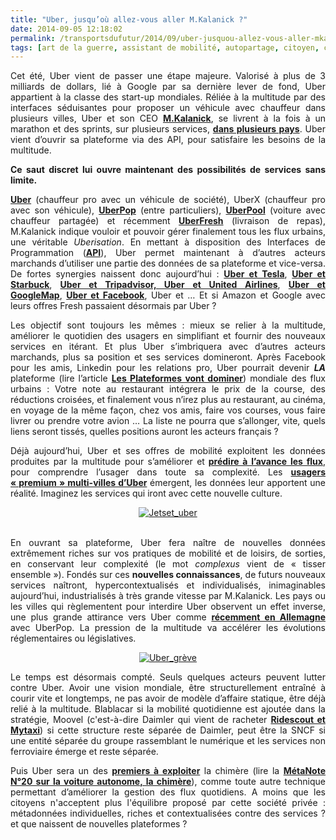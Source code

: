 ```yaml
---
title: "Uber, jusqu’où allez-vous aller M.Kalanick ?"
date: 2014-09-05 12:18:02
permalink: /transportsdufutur/2014/09/uber-jusquou-allez-vous-aller-mkalanick.html
tags: [art de la guerre, assistant de mobilité, autopartage, citoyen, commuter, confiance, congestion, connectivité, covoiturage, données réelles, innovation, logistique, marketing individualisé, plate-forme, Service de mobilité, taxi, Uber]
---
```


<p style="text-align: justify">Cet été, Uber vient de passer une étape majeure. Valorisé à plus de 3 milliards de dollars, lié à Google par sa dernière lever de fond, Uber appartient à la classe des start-up mondiales. Réliée à la multitude par des interfaces séduisantes pour proposer un véhicule avec chauffeur dans plusieurs villes, Uber et son CEO <strong><a href="http://www.crunchbase.com/person/travis-kalanick">M.Kalanick</a></strong>, se livrent à la fois à un marathon et des sprints, sur plusieurs services, <strong><a href="http://www.tdg.ch/geneve/actu-genevoise/uber-lance-service-limousines-lowcost-geneve/story/31798785">dans plusieurs pays</a></strong>. Uber vient d’ouvrir sa plateforme via des API, pour satisfaire les besoins de la multitude.</p> <p style="text-align: justify"><strong>Ce saut discret lui ouvre maintenant des possibilités de services sans limite.</strong></p>   <!--more-->  <p style="text-align: justify"><strong><a href="https://www.uber.com/">Uber</a></strong> (chauffeur pro avec un véhicule de société), UberX (chauffeur pro avec son véhicule), <strong><a href="https://gabrielplassat.github.io/transportsdufutur/2014/02/uberpop-un-nouveau-service-urbain-de-taxi-entre-particulier-.html">UberPop</a></strong> (entre particuliers), <strong><a href="http://siliconvalley.blog.lemonde.fr/2014/08/06/hitch-la-start-up-qui-a-inspire-uberpool-le-nouveau-service-duber/">UberPool</a></strong> (voiture avec chauffeur partagée) et récemment <strong><a href="http://techcrunch.com/2014/08/26/uberfresh/?ncid=twittersocialshare">UberFresh</a></strong> (livraison de repas), M.Kalanick indique vouloir et pouvoir gérer finalement tous les flux urbains, une véritable <em>Uberisation</em>. En mettant à disposition des Interfaces de Programmation (<strong><a href="http://fr.wikipedia.org/wiki/Interface_de_programmation">API</a></strong>), Uber permet maintenant à d’autres acteurs marchands d’utiliser une partie des données de sa plateforme et vice-versa. De fortes synergies naissent donc aujourd’hui : <strong><a href="http://www.cnet.com/news/uber-and-tesla-partner-up-in-shanghai/">Uber et Tesla</a></strong>, <strong><a href="http://ht.ly/B7j18">Uber et Starbuck</a></strong>, <strong><a href="http://techcrunch.com/2014/08/20/uber-api-part-deux/?ncid=twittersocialshare">Uber et Tripadvisor, Uber et United Airlines</a></strong>, <strong><a href="http://techcrunch.com/2014/05/06/google-maps-on-mobile-gets-uber-integration-and-more/?ncid=rss">Uber et GoogleMap</a></strong>, <strong><a href="http://recode.net/2014/07/24/facebook-and-uber-discuss-integration-of-car-service-into-messenger/">Uber et Facebook</a></strong>, Uber et … Et si Amazon et Google avec leurs offres Fresh passaient désormais par Uber ?</p> <p style="text-align: justify">Les objectif sont toujours les mêmes : mieux se relier à la multitude, améliorer le quotidien des usagers en simplifiant et fournir des nouveaux services en itérant. Et plus Uber s’imbriquera avec d’autres acteurs marchands, plus sa position et ses services domineront. Après Facebook pour les amis, Linkedin pour les relations pro, Uber pourrait devenir <strong><em>LA</em></strong> plateforme (lire l’article <strong><a href="https://gabrielplassat.github.io/transportsdufutur/2014/04/les-plateformes-vont-dominer.html">Les Plateformes vont dominer</a></strong>) mondiale des flux urbains : Votre note au restaurant intégrera le prix de la course, des réductions croisées, et finalement vous n’irez plus au restaurant, au cinéma, en voyage de la même façon, chez vos amis, faire vos courses, vous faire livrer ou prendre votre avion … La liste ne pourra que s’allonger, vite, quels liens seront tissés, quelles positions auront les acteurs français ?</p> <p style="text-align: justify">Déjà aujourd’hui, Uber et ses offres de mobilité exploitent les données produites par la multitude pour s’améliorer et<strong> <a href="http://venturebeat.com/2014/09/02/uber-uses-data-science-to-predict-where-its-riders-want-to-go/">prédire à l’avance les flux</a></strong>, pour comprendre l’usager dans toute sa complexité. Les <strong><a href="http://blog.uber.com/uber-jetsetters">usagers « premium » multi-villes d’Uber</a></strong> émergent, les données leur apportent une réalité. Imaginez les services qui iront avec cette nouvelle culture.</p> <p style="text-align: center"><a class="asset-img-link" href="https://gabrielplassat.github.io/transportsdufutur/wp-content/uploads/sites/6/old/6a0120a66d2ad4970b01b7c6d9ebb1970b-pi.png"><img alt="Jetset_uber" class="asset  asset-image at-xid-6a0120a66d2ad4970b01b7c6d9ebb1970b img-responsive" src="/wp-content/uploads/sites/6/old/6a0120a66d2ad4970b01b7c6d9ebb1970b-500wi.png" style="margin-left: auto;margin-right: auto" title="Jetset_uber" /></a><br /><br /></p> <p style="text-align: justify">En ouvrant sa plateforme, Uber fera naître de nouvelles données extrêmement riches sur vos pratiques de mobilité et de loisirs, de sorties, en conservant leur complexité (le mot <em>complexus</em> vient de « tisser ensemble »). Fondés sur ces <strong>nouvelles connaissances</strong>, de futurs nouveaux services naîtront, hypercontextualisés et individualisés, inimaginables aujourd’hui, industrialisés à très grande vitesse par M.Kalanick. Les pays ou les villes qui règlementent pour interdire Uber observent un effet inverse, une plus grande attirance vers Uber comme <strong><a href="http://www.theguardian.com/technology/2014/sep/04/uber-says-german-signups-rocketed-after-ban-but-by-how-many-exactly">récemment en Allemagne</a></strong> avec UberPop. La pression de la multitude va accélérer les évolutions réglementaires ou législatives.</p> <p style="text-align: center"><a class="asset-img-link" href="https://gabrielplassat.github.io/transportsdufutur/wp-content/uploads/sites/6/old/6a0120a66d2ad4970b01a73e0fd361970d-pi.png"><img alt="Uber_grève" class="asset  asset-image at-xid-6a0120a66d2ad4970b01a73e0fd361970d img-responsive" src="/wp-content/uploads/sites/6/old/6a0120a66d2ad4970b01a73e0fd361970d-500wi.png" style="margin-left: auto;margin-right: auto" title="Uber_grève" /></a> </p> <p style="text-align: justify">Le temps est désormais compté. Seuls quelques acteurs peuvent lutter contre Uber. Avoir une vision mondiale, être structurellement entraîné à courir vite et longtemps, ne pas avoir de modèle d’affaire statique, être déjà relié à la multitude. Blablacar si la mobilité quotidienne est ajoutée dans la stratégie, Moovel (c'est-à-dire Daimler qui vient de racheter <strong><a href="http://www.washingtonpost.com/blogs/innovations/wp/2014/09/03/moovel-acquires-ridescout-mytaxi-to-further-its-vision-for-urban-mobility-in-the-21st-century/">Ridescout et Mytaxi</a></strong>) si cette structure reste séparée de Daimler, peut être la SNCF si une entité séparée du groupe rassemblant le numérique et les services non ferroviaire émerge et reste séparée.</p> <p style="text-align: justify">Puis Uber sera un des <strong><a href="http://pando.com/2014/05/28/travis-kalanick-i-cant-wait-for-self-driving-cars-so-i-can-fire-all-uber-drivers-audience-member-dont-be-a-dick/">premiers à exploiter</a></strong> la chimère (lire la <strong><a href="https://gabrielplassat.github.io/transportsdufutur/2014/04/metanote-20-la-voiture-sans-conducteur-la-chimere.html">MétaNote N°20 sur la voiture autonome, la chimère</a></strong>), comme toute autre technique permettant d’améliorer la gestion des flux quotidiens. A moins que les citoyens n'acceptent plus l'équilibre proposé par cette société privée : métadonnées individuelles, riches et contextualisées contre des services ? et que naissent de nouvelles plateformes ?</p>
